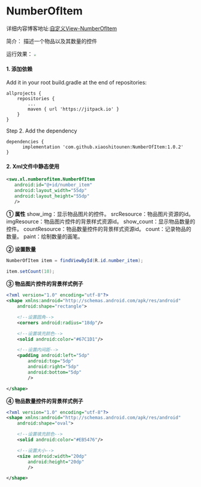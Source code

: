 # NumberOfItem

详细内容博客地址:[自定义View-NumberOfItem](http://www.fanandjiu.com/article/a0ebeec7.html)

简介：
描述一个物品以及其数量的控件

运行效果：
<img src="https://android-1300729795.cos.ap-chengdu.myqcloud.com/project/Self_View/NumberOfItem/number_of_item.jpg" style="zoom: 33%;" />

#### 1. 添加依赖

Add it in your root build.gradle at the end of repositories:
~~~
allprojects {
	repositories {
		...
		maven { url 'https://jitpack.io' }
	}
}
~~~
Step 2. Add the dependency
~~~
dependencies {
	  implementation 'com.github.xiaoshitounen:NumberOfItem:1.0.2'
}
~~~

#### 2. Xml文件中静态使用

~~~xml
<swu.xl.numberofitem.NumberOfItem
   android:id="@+id/number_item"
   android:layout_width="55dp"
   android:layout_height="55dp"
   />
~~~

**① 属性**
show_img：显示物品图片的控件。
srcResource：物品图片资源的id。
imgResource：物品图片控件的背景样式资源id。
show_count：显示物品数量的控件。
countResource：物品数量控件的背景样式资源id。
count：记录物品的数量。
paint：绘制数量的画笔。

**② 设置数量**
~~~java
NumberOfItem item = findViewById(R.id.number_item);
        
item.setCount(10);
~~~

**③ 物品图片控件的背景样式例子**
~~~xml
<?xml version="1.0" encoding="utf-8"?>
<shape xmlns:android="http://schemas.android.com/apk/res/android"
    android:shape="rectangle">

    <!--设置圆角-->
    <corners android:radius="18dp"/>

    <!--设置填充颜色-->
    <solid android:color="#67C1D1"/>

    <!--设置内间距-->
    <padding android:left="5dp"
        android:top="5dp"
        android:right="5dp"
        android:bottom="5dp"
        />

</shape>
~~~


**④ 物品数量控件的背景样式例子**
~~~xml
<?xml version="1.0" encoding="utf-8"?>
<shape xmlns:android="http://schemas.android.com/apk/res/android"
    android:shape="oval">

    <!--设置填充颜色-->
    <solid android:color="#EB5476"/>

    <!--设置大小-->
    <size android:width="20dp"
        android:height="20dp"
        />

</shape>
~~~

